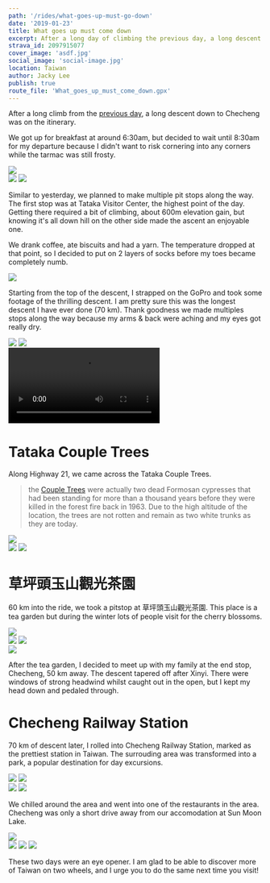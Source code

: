 ```yaml
---
path: '/rides/what-goes-up-must-go-down'
date: '2019-01-23'
title: What goes up must come down
excerpt: After a long day of climbing the previous day, a long descent down to Checheng awaits.
strava_id: 2097915077
cover_image: 'asdf.jpg'
social_image: 'social-image.jpg'
location: Taiwan
author: Jacky Lee
publish: true
route_file: 'What_goes_up_must_come_down.gpx'
---
```


After a long climb from the [previous day](/rides/upwards-to-the-station-above-the-clouds), a long descent down to Checheng was on the itinerary.

We got up for breakfast at around 6:30am, but decided to wait until 8:30am for my departure because I didn't want to risk cornering into any corners while the tarmac was still frosty.

<div class='c-photo-cluster'>
<image-zoom caption="At 8:30am I departed our accomodation and began the day with a 600m climb to Tataka Visitor Center"><img src='darkroom01.jpg'/></image-zoom>
<div class="flex">
<image-zoom><img src='IMG_9927.jpg'/></image-zoom>
<image-zoom><img src='IMG_3562.jpg'/></image-zoom>
</div>
</div>

Similar to yesterday, we planned to make multiple pit stops along the way. The first stop was at <marker-link lat='23.487286' lng='120.889758' label='A' zoom='16'>Tataka Visitor Center</marker-link>, the highest point of the day. Getting there required a bit of climbing, about 600m elevation gain, but knowing it's all down hill on the other side made the ascent an enjoyable one.

We drank coffee, ate biscuits and had a yarn. The temperature dropped at that point, so I decided to put on 2 layers of socks before my toes became completely numb.

<div class='c-photo-cluster'>
<image-zoom caption="Incredible backdrop at Tataka Visitor Center"><img src='IMG_3594.jpg'/></image-zoom>
</div>

Starting from the top of the descent, I strapped on the GoPro and took some footage of the thrilling descent. I am pretty sure this was the longest descent I have ever done (70 km). Thank goodness we made multiples stops along the way because my arms & back were aching and my eyes got really dry.

<div class='c-photo-cluster'>
<div class='flex'>
<image-zoom><img src='IMG_3583.jpg'/></image-zoom>
<image-zoom><img src='IMG_3606.jpg'/></image-zoom>
</div>
</div>

<div>
<video src="./IMG_3831.m4v" type="m4v" controls></video>
</div>

# Tataka Couple Trees

Along Highway 21, we came across the <marker-link lat='23.512564' lng='120.891026' label='B' zoom='16'>Tataka Couple Trees</marker-link>.

> the [Couple Trees](https://www.rtaiwanr.com/alishan/couple-trees) were actually two dead Formosan cypresses that had been standing for more than a thousand years before they were killed in the forest fire back in 1963. Due to the high altitude of the location, the trees are not rotten and remain as two white trunks as they are today.

<div class='c-photo-cluster'>
<image-zoom caption="Unfortunately in 2017, one of trunks have fallen, so I suppose 'Widow Tree' would be a more fitting name today."><img src='IMG_3600.jpg'/></image-zoom>
<div class="flex">
<image-zoom><img src='IMG_3603.jpg'/></image-zoom>
<image-zoom><img src='IMG_3604.jpg'/></image-zoom>
</div>
</div>

# 草坪頭玉山觀光茶園

60 km into the ride, we took a pitstop at <marker-link lat='23.557230' lng='120.875115' label='C' zoom='16'>草坪頭玉山觀光茶園</marker-link>. This place is a tea garden but during the winter lots of people visit for the cherry blossoms.

<div class='c-photo-cluster'>
<image-zoom><img src='IMG_3666.jpg'/></image-zoom>
<div class='flex'>
<image-zoom><img src='DSCF8910.jpg'/></image-zoom>
<image-zoom><img src='DSCF8946.jpg'/></image-zoom>
</div>
<image-zoom><img src='ORG_DSC01891.jpg'/></image-zoom>
</div>

After the tea garden, I decided to meet up with my family at the end stop, Checheng, 50 km away. The descent tapered off after <marker-link lat='23.697661' lng='120.854013' label='D' zoom='16'>Xinyi</marker-link>. There were windows of strong headwind whilst caught out in the open, but I kept my head down and pedaled through.

# Checheng Railway Station

70 km of descent later, I rolled into <marker-link lat='23.833543' lng='120.866486' label='E' zoom='16'>Checheng Railway Station</marker-link>, marked as the prettiest station in Taiwan. The surrouding area was transformed into a park, a popular destination for day excursions.

<div class='c-photo-cluster'>
<image-zoom><img src='IMG_3671.jpg'/></image-zoom>
<image-zoom><img src='DSCF8993.jpg'/></image-zoom>
<div class='flex'>
<image-zoom><img src='IMG_0095.jpg'/></image-zoom>
<image-zoom><img src='IMG_3641.jpg'/></image-zoom>
</div>
</div>

We chilled around the area and went into one of the restaurants in the area. Checheng was only a short drive away from our accomodation at Sun Moon Lake.

<div class='c-photo-cluster'>
<image-zoom><img src='IMG_3701.jpg'/></image-zoom>
<div class='flex'>
<image-zoom><img src='IMG_3704.jpg'/></image-zoom>
<image-zoom><img src='IMG_0100.jpg'/></image-zoom>
<image-zoom><img src='IMG_0092.jpg'/></image-zoom>
</div>
</div>

These two days were an eye opener. I am glad to be able to discover more of Taiwan on two wheels, and I urge you to do the same next time you visit!
